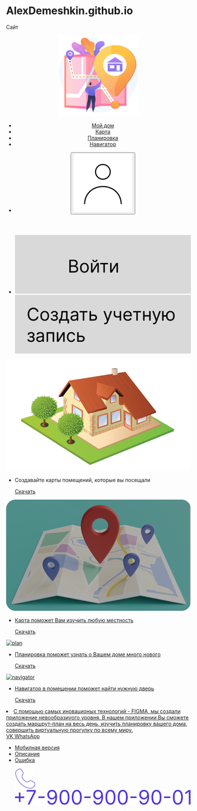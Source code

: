 # AlexDemeshkin.github.io
Сайт
<!DOCTYPE html>
<html lang="en">
<head>
  <meta charset="UTF-8">
  <meta name="viewport" content="width=device-width, initial-scale=1.0">
  <meta http-equiv="X-UA-Compatible" content="ie=edge">
  <title>Document </title>
  <link rel="stylesheet" href="css/reset.css">
  <link rel="stylesheet" href="css/style.css">
</head>
<body>
  <header class="header">
    <div class="container">
      <div class="header__inner">
        <a href="" class="logo">
          <img src="img/logo.svg" alt="logo1">
        </a>
        <nav class="menu">
          <ul class="menu__list">
            <li class="menu__item">
             <a href="#picture1" class="menu__link">
                Мой дом
              </a>
            </li>
            <li class ="menu__item">
            <a href="#picture2" class="menu__link">
              Карта
            </a>
            </li>
            <li class="menu__item">
             <a href="#picture3" class="menu__link">
                Планировка
              </a>
            </li>
            <li class="menu__item">
              <a href="#picture4" class="menu__link">
                Навигатор
              </a>
            </li>
          </ul>
        </nav>
        <ul class="user__actions">
          <li class="item">
            <button class="user__btn">
              <img src="img/user.svg" alt="user">
            </button>
          </li>
        </ul>
      </div>
    </div>
  </header>

  <action class="action">
    <div class="container0">
      <div class="menu__log">
        <nav class="log__actions">
          <ul class="log__list">
            <li class="log__item">
              <a href="file:///C:/Users/hp%20pc/OneDrive/Рабочий%20стол/Макет/Вход.html" class="in">
                <img src="img/in.svg" alt="">
              </a>
              <a href="file:///C:/Users/hp%20pc/OneDrive/Рабочий%20стол/Макет/РЕГЕСТРАЦИЯ.html" class="login">
                <img src="img/login.svg" alt="login">
              </a>
            </li>
          </ul>
        </nav>
      </div>
    </div>
  </action>

  <main class="main">
    <div class="container1">
      <div class="firstpart">
        <a href="img/myhome.svg" id="picture1">
          <img src="img/myhome.svg" alt="myhome">
        </a>
        <nav class="information1">
          <ul class="information1__list">
            <li class="information1__item">
              <a  class="information1__link">
                Создавайте карты помещений, которые вы посещали
              </a>
            </li>
          </ul>
        </nav>
          <ul class="information1__item">
              <a href="file:///C:/Users/hp%20pc/OneDrive/Рабочий%20стол/РПИ%20САЙТ/Макет/СКАЧАТЬ.html" class="information1__link1">
                  Скачать
              </a>
          </ul>
      </div>
        <div class="secondpart">
          <a href="img/map.svg" id="picture2">
            <img src="img/map.svg" alt="map">
          </a>
            <nav class="information2">
              <ul class="information2__list">
                <li class="information2__item">
                  <a href="" class="information2__link">
                    Карта поможет Вам изучить любую местность
                  </a>
                </li>
              </ul>
            </nav>
          <ul class="information2__item">
            <a href="" class="information2__link">
              Скачать
            </a>
          </ul>
        </div>
      <div class="thirdpart">
        <a href="img/plan.svg" id="picture3">
          <img src="img/plan.svg" alt="plan">
        </a>
          <nav class="information3">
            <ul class="information3__list">
              <li class="information3__item">
                <a href="" class="information3__link">
                  Планировка поможет узнать о Вашем доме много нового
                </a>
              </li>
            </ul>
          </nav>
        <ul class="information3__item">
          <a href="" class="information3__link">
            Скачать
          </a>
        </ul>
      </div>
      <div class="fourthpart">
        <a href="img/navigator.svg" id="picture4">
          <img src="img/navigator.svg" alt="navigator">
        </a>
        <nav class="information4">
          <ul class="information4__list">
            <li class="information4__item">
              <a href="" class="information4__link">
                Навигатор в помещении поможет найти нужную дверь
              </a>
            </li>
          </ul>
        </nav>
        <ul class="information1__item">
          <a href="" class="information4__link">
            Скачать
          </a>
        </ul>
      </div>
    </div>
  </main>

  <read class="read">
    <div class="container2">
      <li class="read__text">
        <a href="" class="information4__link">
          С помощью самых иновационых технологий - FIGMA, мы создали приложение невообразиvого уровня. 
          В нашем приложении Вы сможете создать маршрут-план на весь день, изучить планировку вашего дома, совершить виртуальную прогулку по всему миру.        </a>
      </li>
    </div>
  </read>

  <end class="end">
    <div class="contauner3">
      <div class="end__inner">
        <div class="end__icon">
          <a href="" class="VK">
            VK
          </a>
          <a href="" class="Wats`Up">
            WhatsApp
          </a>
        </div>
          <nav class="end__menu">
            <ul class="end__menu__list">
              <li class="end__menu__link">
                <a href="" class="mobile__link">
                    Мобилная версия
                </a>
              </li>
              <li class="end__menu__link">
                <a href="" class="mobile__link">
                  Описание
                </a>
              </li>
              <li class="end__menu__link">
                <a href="" class="mobile__link">
                  Ошибка
                </a>
              </li>
            </ul>
          </nav>       
        <ul class="end__contact__list">
          <il class="end__contact__link">
            <a href="" class="phone">
              <img src="img/telephone.png" alt="phone">
            </a>
          <il class="end__contact__link">
            <a href="" class="number">
              <img src="img/number.svg" alt="number">
             </a>
          </il>
        </ul>
    </div>
  </end>
  <script src="js/main.js">
    
  </script>
</body>
</html>

